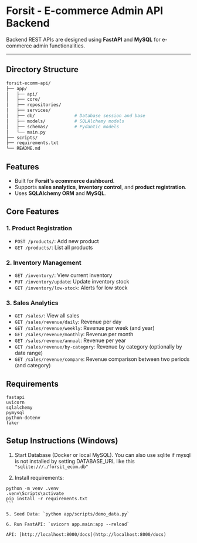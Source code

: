 # Forsit - E-commerce Admin API Backend

Backend REST APIs are designed using **FastAPI** and **MySQL** for e-commerce admin functionalities.

---

## Directory Structure

```bash
forsit-ecomm-api/
├── app/
│   ├── api/
│   ├── core/
│   ├── repositories/    
│   ├── services/    
│   ├── db/               # Database session and base
│   ├── models/           # SQLAlchemy models
│   ├── schemas/          # Pydantic models
│   └── main.py
├── scripts/
├── requirements.txt
└── README.md
```

## Features

* Built for **Forsit's ecommerce dashboard**.
* Supports **sales analytics**, **inventory control**, and **product registration**.
* Uses **SQLAlchemy ORM** and **MySQL**.


## Core Features

### 1. Product Registration

* `POST /products/`: Add new product
* `GET /products/`: List all products

### 2. Inventory Management

* `GET /inventory/`: View current inventory
* `PUT /inventory/update`: Update inventory stock
* `GET /inventory/low-stock`: Alerts for low stock

### 3. Sales Analytics

* `GET /sales/`:	View all sales
* `GET /sales/revenue/daily`:	Revenue per day
* `GET /sales/revenue/weekly`:	Revenue per week (and year)
* `GET /sales/revenue/monthly`:	Revenue per month
* `GET /sales/revenue/annual`:	Revenue per year
* `GET /sales/revenue/by-category`:	Revenue by category (optionally by date range)
* `GET /sales/revenue/compare`:	Revenue comparison between two periods (and category)


## Requirements

```
fastapi
uvicorn
sqlalchemy
pymysql
python-dotenv
faker
```

## Setup Instructions (Windows)

1. Start Database (Docker or local MySQL). You can also use sqlite if mysql is not installed by setting DATABASE_URL like this `"sqlite:///./forsit_ecom.db"`

2. Install requirements:

````
python -m venv .venv
.venv\Scripts\activate
pip install -r requirements.txt
```

5. Seed Data: `python app/scripts/demo_data.py`

6. Run FastAPI: `uvicorn app.main:app --reload`

API: [http://localhost:8000/docs](http://localhost:8000/docs)





